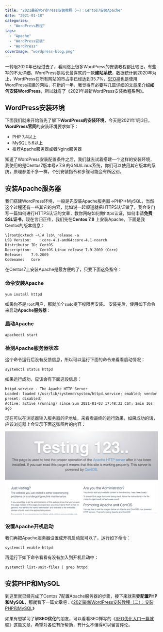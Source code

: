 ```yaml
---
title: "2021最新WordPress安装教程（一）：Centos7安装Apache"
date: "2021-01-18"
categories: 
  - "WordPress教程"
tags: 
  - "Apache"
  - "WordPress安装"
  - "WordPress"
coverImage: "wordpress-blog.png"
---
```


一转眼2020年已经过去了，看网络上很多WordPress的安装教程都比较旧，有些写的不太详细，WordPress是站长最喜欢的一款**建站系统**，数据统计到2020年为止，WordPress在所有网站的市占率已经达到35.7%，[SEO禅](https://www.seozen.top/)也是使用WordPress搭建的网站，在新的一年，我觉得有必要写几篇详细的文章来介绍**如何安装WordPress**，所以就有了《2021年最新WordPress安装教程系列》。

## WordPress安装环境

下面我们就来开始首先了解下**WordPress的安装环境**，今天是2021年1月3日，**WordPress官网**的安装环境要求如下：

- PHP 7.4以上
- MySQL 5.6以上
- 推荐Apache服务器或者Nginx服务器

知道了WordPress安装配置条件之后，我们就去试着搭建一个这样的安装环境，我使用的是Centos7版本号v 7.9 的GNU/Linux系统，你们可以使用其它版本的系统，原理都差不多一样，个别安装指令和步骤可能会有所区别。

## 安装Apache服务器

我们搭建WordPress环境，一般是先安装Apache服务器->PHP->MySQL，当然这个过程还有一些其它的内容，比如说一起顺道就把HTTPS认证做了，我会专门写一篇如何进行HTTPS认证的文章，教你网站如何做https认证，如何申请**免费SSL证书**，现在言归正传，我们先在**Centos 7.9** 上安装Apache，下面是我Centos的版本信息：
```
\[root@cxtech ~\]# lsb\_release -a
LSB Version:	:core-4.1-amd64:core-4.1-noarch
Distributor ID:	CentOS
Description:	CentOS Linux release 7.9.2009 (Core)
Release:	7.9.2009
Codename:	Core
```
在Centos7上安装Apache是最方便的了，只要下面这条指令：

### 命令安装Apache
```
yum install httpd
```
如果你不是`root`用户，那就加个`sudo`提下权限再安装。 安装完后，使用如下命令来启动**Apache服务器**：

### 启动Apache
```
apachectl start
```
### 检测Apache服务器状态

这个命令运行后没有反馈信息，所以可以运行下面的命令来看看启动情况：
```
systemctl status httpd
```
如果运行成功，应该会有下面这段信息：
```
httpd.service - The Apache HTTP Server
Loaded: loaded (/usr/lib/systemd/system/httpd.service; enabled; vendor preset: disabled)
Active: active (running) since Sun 2021-01-03 17:48:33 CST; 2min 16s ago
```
现在可以在浏览器输入服务器的IP地址，来看看最终的运行效果，如果成功的话，应该浏览器上会显示下面这张图片的内容：

![Apache安装成功](images/20210103175457628-e1610944296748.png)

### 设置Apache开机启动

我们再把Apache服务器设置成开机启动就可以了，运行如下命令：
```
systemctl enable httpd
```
再运行下如下命令看看有没有加入到开机启动中：
```
systemctl list-unit-files | grep httpd
```
## 安装PHP和MySQL

到这里就已经完成了Centos 7配置Apache服务器的步骤，接下来就需要**配置PHP和MySQL**，那就看下一篇文章吧：《[2021最新WordPress安装教程（二）：安装PHP和MySQL](https://www.seozen.top/wordpress-php-mysql-2021.html)》

如果有想学习了解**SEO优化**的朋友，可以看看SEO禅写的《[SEO优化入门一篇就够](https://www.seozen.top/SEO教程-first-step.html)》这篇文章，希望对各位有所帮助，有什么不懂得可以留言评论。
